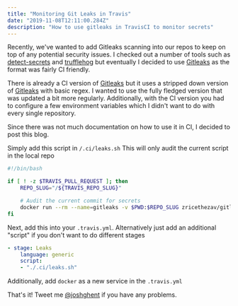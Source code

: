 ```yaml
---
title: "Monitoring Git Leaks in Travis"
date: "2019-11-08T12:11:00.284Z"
description: "How to use gitleaks in TravisCI to monitor secrets"
---
```


Recently, we've wanted to add Gitleaks scanning into our repos to keep on top of any potential security issues.
I checked out a number of tools such as [detect-secrets](https://github.com/Yelp/detect-secrets) and [trufflehog](https://github.com/dxa4481/truffleHog) but eventually I decided to use [Gitleaks](https://github.com/zricethezav/gitleaks) as the format was fairly CI friendly.

There is already a CI version of [Gitleaks](https://github.com/zricethezav/gitleaks-ci) but it uses a stripped down version of [Gitleaks](https://github.com/zricethezav/gitleaks) with basic regex.
I wanted to use the fully fledged version that was updated a bit more regularly. Additionally, with the CI version you had to configure a few environment variables which I didn't want to do with every single repository.

Since there was not much documentation on how to use it in CI, I decided to post this blog.


Simply add this script in `/.ci/leaks.sh`
This will only audit the current script in the local repo
```bash
#!/bin/bash

if [ ! -z $TRAVIS_PULL_REQUEST ]; then
    REPO_SLUG="/${TRAVIS_REPO_SLUG}"

    # Audit the current commit for secrets
    docker run --rm --name=gitleaks -v $PWD:$REPO_SLUG zricethezav/gitleaks -v --repo-path=$REPO_SLUG --commit=$TRAVIS_COMMIT
fi
```

Next, add this into your `.travis.yml`. Alternatively just add an additional "script" if you don't want to do different stages
```yaml
- stage: Leaks
    language: generic
    script:
    - "./.ci/leaks.sh"
```

Additionally, add `docker` as a new service in the `.travis.yml`

That's it! Tweet me [@joshghent](https://twitter.com/joshghent) if you have any problems.
